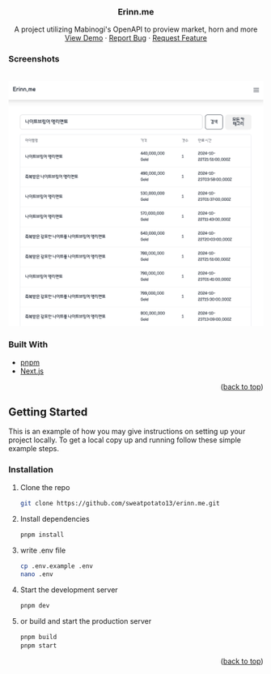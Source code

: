 <div id="top"></div>


<!-- PROJECT LOGO -->
<br />
<div align="center">
  <a href="https://github.com/sweatpotato13/erinn.me"></a>

<h3 align="center">Erinn.me</h3>

  <p align="center">
    A project utilizing Mabinogi's OpenAPI to proview market, horn and more
    <br />
    <a href="https://erinn.me">View Demo</a>
    ·
    <a href="https://github.com/sweatpotato13/erinn.me/issues">Report Bug</a>
    ·
    <a href="https://github.com/sweatpotato13/erinn.me/issues">Request Feature</a>
  </p>
</div>


### Screenshots

<br>
<img src="images/erinn-me.png">
<br>

### Built With

* [pnpm](https://pnpm.io)
* [Next.js](https://nextjs.org/)

<p align="right">(<a href="#top">back to top</a>)</p>


<!-- GETTING STARTED -->
## Getting Started

This is an example of how you may give instructions on setting up your project locally.
To get a local copy up and running follow these simple example steps.

### Installation

1. Clone the repo
   ```sh
   git clone https://github.com/sweatpotato13/erinn.me.git
   ```

2. Install dependencies
   ```sh
   pnpm install
   ```

3. write .env file
   ```sh
   cp .env.example .env
   nano .env
   ```

4. Start the development server
    ```sh
    pnpm dev
    ```

5. or build and start the production server
    ```sh
    pnpm build
    pnpm start
    ```

<p align="right">(<a href="#top">back to top</a>)</p>
